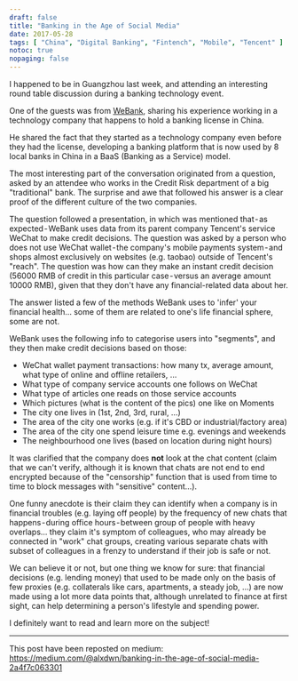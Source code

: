 ```yaml
---
draft: false
title: "Banking in the Age of Social Media"
date: 2017-05-28
tags: [ "China", "Digital Banking", "Fintench", "Mobile", "Tencent" ]
notoc: true
nopaging: false
---
```


I happened to be in Guangzhou last week, and attending an interesting round table discussion during a banking technology event.

One of the guests was from [WeBank](https://www.webank.com/), sharing his experience working in a technology company that happens to hold a banking license in China.

He shared the fact that they started as a technology company even before they had the license, developing a banking platform that is now used by 8 local banks in China in a BaaS (Banking as a Service) model.

The most interesting part of the conversation originated from a question, asked by an attendee who works in the Credit Risk department of a big "traditional" bank. The surprise and awe that followed his answer is a clear proof of the different culture of the two companies.

The question followed a presentation, in which was mentioned that - as expected - WeBank uses data from its parent company Tencent's service WeChat to make credit decisions. The question was asked by a person who does not use WeChat wallet - the company's mobile payments system - and shops almost exclusively on websites (e.g. taobao) outside of Tencent's "reach". The question was how can they make an instant credit decision (56000 RMB of credit in this particular case - versus an average amount 10000 RMB), given that they don't have any financial-related data about her.

The answer listed a few of the methods WeBank uses to 'infer' your financial health… some of them are related to one's life financial sphere, some are not.

WeBank uses the following info to categorise users into "segments", and they then make credit decisions based on those:

* WeChat wallet payment transactions: how many tx, average amount, what type of online and offline retailers, …
* What type of company service accounts one follows on WeChat
* What type of articles one reads on those service accounts
* Which pictures (what is the content of the pics) one like on Moments
* The city one lives in (1st, 2nd, 3rd, rural, …)
* The area of the city one works (e.g. if it's CBD or industrial/factory area)
* The area of the city one spend leisure time e.g. evenings and weekends
* The neighbourhood one lives (based on location during night hours)

It was clarified that the company does __not__ look at the chat content (claim that we can't verify, although it is known that chats are not end to end encrypted because of the "censorship" function that is used from time to time to block messages with "sensitive" content…).

One funny anecdote is their claim they can identify when a company is in financial troubles (e.g. laying off people) by the frequency of new chats that happens - during office hours - between group of people with heavy overlaps… they claim it's symptom of colleagues, who may already be connected in "work" chat groups, creating various separate chats with subset of colleagues in a frenzy to understand if their job is safe or not.

We can believe it or not, but one thing we know for sure: that financial decisions (e.g. lending money) that used to be made only on the basis of few proxies (e.g. collaterals like cars, apartments, a steady job, …) are now made using a lot more data points that, although unrelated to finance at first sight, can help determining a person's lifestyle and spending power.

I definitely want to read and learn more on the subject!

---

This post have been reposted on medium: https://medium.com/@alxdwn/banking-in-the-age-of-social-media-2a4f7c063301